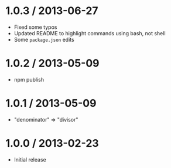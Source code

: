 # 1.0.3 / 2013-06-27

  * Fixed some typos
  * Updated README to highlight commands using bash, not shell
  * Some `package.json` edits

# 1.0.2 / 2013-05-09

  * npm publish

# 1.0.1 / 2013-05-09

  * "denominator" => "divisor"

# 1.0.0 / 2013-02-23

  * Initial release